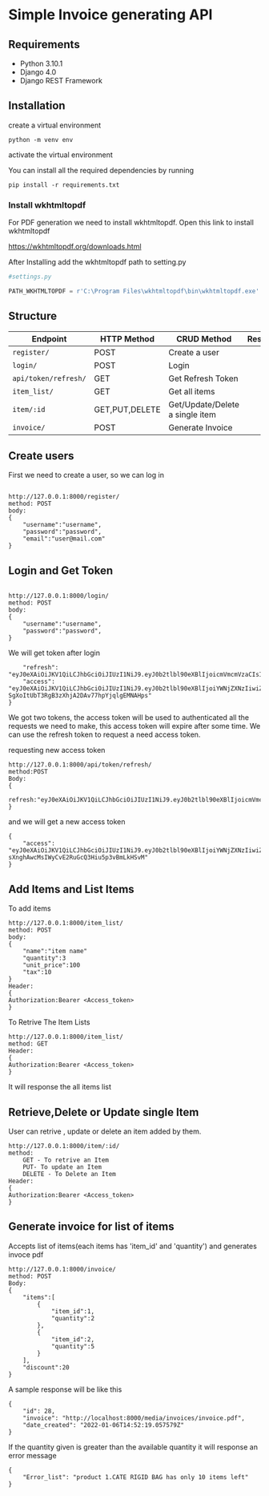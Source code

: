 # Simple Invoice generating API 

## Requirements
- Python 3.10.1
- Django 4.0
- Django REST Framework

## Installation
 create a virtual environment
```
python -m venv env
```
activate the virtual environment

You can install all the required dependencies by running
```
pip install -r requirements.txt
```
### Install wkhtmltopdf
For PDF generation we need to install wkhtmltopdf. 
Open this link to install wkhtmltopdf

https://wkhtmltopdf.org/downloads.html

After Installing add the wkhtmltopdf path to setting.py

```python
#settings.py

PATH_WKHTMLTOPDF = r'C:\Program Files\wkhtmltopdf\bin\wkhtmltopdf.exe'
```


## Structure

Endpoint |HTTP Method | CRUD Method | Result
-- | -- |-- |--
`register/` | POST | Create a user
`login/` | POST | Login
`api/token/refresh/` | GET | Get Refresh Token
`item_list/` | GET | Get all items
`item/:id` | GET,PUT,DELETE |  Get/Update/Delete a single item
`invoice/`| POST | Generate Invoice




## Create users 

First we need to create a user, so we can log in
```

http://127.0.0.1:8000/register/ 
method: POST 
body:
{
    "username":"username",
    "password":"password",
    "email":"user@mail.com"
}
```
## Login and Get Token
```

http://127.0.0.1:8000/login/
method: POST 
body:
{
    "username":"username",
    "password":"password",
}
```
We will get token after login
```
    "refresh": "eyJ0eXAiOiJKV1QiLCJhbGciOiJIUzI1NiJ9.eyJ0b2tlbl90eXBlIjoicmVmcmVzaCIsImV4cCI6MTYxNjI5MjMyMSwianRpIjoiNGNkODA3YTlkMmMxNDA2NWFhMzNhYzMxOTgyMzhkZTgiLCJ1c2VyX2lkIjozfQ.hP1wPOPvaPo2DYTC9M1AuOSogdRL_mGP30CHsbpf4zA",
    "access": "eyJ0eXAiOiJKV1QiLCJhbGciOiJIUzI1NiJ9.eyJ0b2tlbl90eXBlIjoiYWNjZXNzIiwiZXhwIjoxNjE2MjA2MjIxLCJqdGkiOiJjNTNlNThmYjE4N2Q0YWY2YTE5MGNiMzhlNjU5ZmI0NSIsInVzZXJfaWQiOjN9.Csz-SgXoItUbT3RgB3zXhjA2DAv77hpYjqlgEMNAHps"
}
```



We got two tokens, the access token will be used to authenticated all the requests we need to make, this access token will expire after some time.
We can use the refresh token to request a need access token.

requesting new access token
```
http://127.0.0.1:8000/api/token/refresh/
method:POST
Body:
{
    refresh:"eyJ0eXAiOiJKV1QiLCJhbGciOiJIUzI1NiJ9.eyJ0b2tlbl90eXBlIjoicmVmcmVzaCIsImV4cCI6MTYxNjI5MjMyMSwianRpIjoiNGNkODA3YTlkMmMxNDA2NWFhMzNhYzMxOTgyMzhkZTgiLCJ1c2VyX2lkIjozfQ.hP1wPOPvaPo2DYTC9M1AuOSogdRL_mGP30CHsbpf4zA"
}
```
and we will get a new access token
```
{
    "access": "eyJ0eXAiOiJKV1QiLCJhbGciOiJIUzI1NiJ9.eyJ0b2tlbl90eXBlIjoiYWNjZXNzIiwiZXhwIjoxNjE2MjA4Mjk1LCJqdGkiOiI4NGNhZmMzMmFiZDA0MDQ2YjZhMzFhZjJjMmRiNjUyYyIsInVzZXJfaWQiOjJ9.NJrs-sXnghAwcMsIWyCvE2RuGcQ3Hiu5p3vBmLkHSvM"
}
```
## Add Items and List Items
To add items
```
http://127.0.0.1:8000/item_list/
method: POST 
body:
{
    "name":"item name"
    "quantity":3
    "unit_price":100
    "tax":10
}
Header:
{
Authorization:Bearer <Access_token>
}
```

To Retrive The Item Lists
```
http://127.0.0.1:8000/item_list/
method: GET
Header:
{
Authorization:Bearer <Access_token>
}
```
It will response the all items list

## Retrieve,Delete or Update single Item

User can retrive , update or delete an item added by them.
```
http://127.0.0.1:8000/item/:id/
method: 
    GET - To retrive an Item
    PUT- To update an Item
    DELETE - To Delete an Item
Header:
{
Authorization:Bearer <Access_token>
}
```
## Generate invoice for list of items

Accepts list of items(each items has 'item_id' and 'quantity') and generates invoce pdf
```
http://127.0.0.1:8000/invoice/
method: POST
Body:
{
    "items":[
        {
            "item_id":1,
            "quantity":2
        },
        {
            "item_id":2,
            "quantity":5
        }
    ],
    "discount":20
}
```
A sample response will be like this
```
{
    "id": 28,
    "invoice": "http://localhost:8000/media/invoices/invoice.pdf",
    "date_created": "2022-01-06T14:52:19.057579Z"
}
```
If the quantity given is greater than the available quantity it will response an error message
```
{
    "Error_list": "product 1.CATE RIGID BAG has only 10 items left"
}
```
